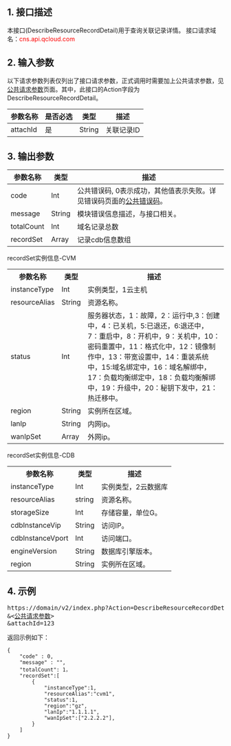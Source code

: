 ## 1. 接口描述
本接口(DescribeResourceRecordDetail)用于查询关联记录详情。
接口请求域名：<font style="color:red">cns.api.qcloud.com</font>

## 2. 输入参数
以下请求参数列表仅列出了接口请求参数，正式调用时需要加上公共请求参数，见<a href="/doc/api/372/4153" title="公共请求参数">公共请求参数</a>页面。其中，此接口的Action字段为DescribeResourceRecordDetail。

| 参数名称 | 是否必选  | 类型 | 描述 | 
|---------|---------|---------|---------|
| attachId | 是 | String | 关联记录ID |

## 3. 输出参数
| 参数名称 | 类型 | 描述 |
|---------|---------|---------|
| code | Int | 公共错误码, 0表示成功，其他值表示失败。详见错误码页面的<a href="https://www.qcloud.com/doc/api/372/%E9%94%99%E8%AF%AF%E7%A0%81#1.E3.80.81.E5.85.AC.E5.85.B1.E9.94.99.E8.AF.AF.E7.A0.81" title="公共错误码">公共错误码</a>。|
| message | String | 模块错误信息描述，与接口相关。|
| totalCount | Int | 域名记录总数 |
| recordSet |  Array| 记录cdb信息数组 |

</b></th>recordSet实例信息-CVM</b></th>
<table class="t"><tbody><tr>
<th><b>参数名称</b></th>
<th><b>类型</b></th>
<th><b>描述</b></th>
<tr>
<td> instanceType
<td> Int
<td> 实例类型，1云主机
<tr>
<td> resourceAlias
<td> String
<td> 资源名称。
<tr>
<td> status
<td> Int
<td> 服务器状态，1：故障，2：运行中,3：创建中，4：已关机，5:已退还，6:退还中， 7：重启中，8：开机中，9：关机中，10：密码重置中，11：格式化中，12：镜像制作中，13：带宽设置中，14：重装系统中，15:域名绑定中，16：域名解绑中，17：负载均衡绑定中，18：负载均衡解绑中，19：升级中，20：秘钥下发中，21：热迁移中。
<tr>
<td> region
<td> String
<td> 实例所在区域。
<tr>
<td> lanIp
<td> String
<td> 内网ip。
<tr>
<td> wanIpSet
<td> Array
<td> 外网ip。
</tbody></table>

</b></th>recordSet实例信息-CDB</b></th>
<table class="t"><tbody><tr>
<th><b>参数名称</b></th>
<th><b>类型</b></th>
<th><b>描述</b></th>
<tr>
<td> instanceType
<td> Int
<td> 实例类型，2云数据库
<tr>
<td> resourceAlias
<td> string
<td> 资源名称。
<tr>
<td> storageSize
<td> Int
<td> 存储容量，单位G。
<tr>
<td> cdbInstanceVip
<td> String
<td> 访问IP。
<tr>
<td> cdbInstanceVport
<td> Int
<td> 访问端口。
<tr>
<td> engineVersion
<td> String
<td> 数据库引擎版本。
<tr>
<td> region
<td> String
<td> 实例所在区域。
</tbody></table>


## 4. 示例

<pre>
https://domain/v2/index.php?Action=DescribeResourceRecordDetail
&<<a href="https://www.qcloud.com/doc/api/229/6976">公共请求参数</a>>
&attachId=123
</pre>
返回示例如下：
```
{
    "code" : 0,
    "message" : "",
    "totalCount": 1，
    "recordSet":[
        {
            "instanceType":1,
            "resourceAlias":"cvm1",
            "status":1,
            "region":"gz",
            "lanIp":"1.1.1.1",
            "wanIpSet":["2.2.2.2"],
        }
    ]
}

```

